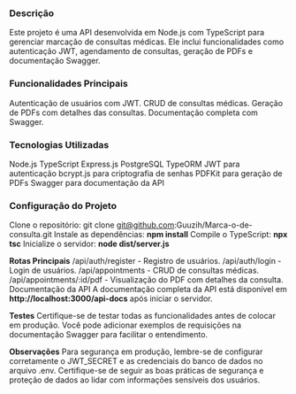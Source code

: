 ### **Descrição**
Este projeto é uma API desenvolvida em Node.js com TypeScript para gerenciar marcação de consultas médicas. Ele inclui funcionalidades como autenticação JWT, agendamento de consultas, geração de PDFs e documentação Swagger.

### **Funcionalidades Principais**
Autenticação de usuários com JWT.
CRUD de consultas médicas.
Geração de PDFs com detalhes das consultas.
Documentação completa com Swagger.

### **Tecnologias Utilizadas**
Node.js
TypeScript
Express.js
PostgreSQL
TypeORM
JWT para autenticação
bcrypt.js para criptografia de senhas
PDFKit para geração de PDFs
Swagger para documentação da API

### **Configuração do Projeto**
Clone o repositório: git clone git@github.com:Guuzih/Marca-o-de-consulta.git
Instale as dependências: **npm install**
Compile o TypeScript: **npx tsc**
Inicialize o servidor: **node dist/server.js**

**Rotas Principais**
/api/auth/register - Registro de usuários.
/api/auth/login - Login de usuários.
/api/appointments - CRUD de consultas médicas.
/api/appointments/:id/pdf - Visualização do PDF com detalhes da consulta.
Documentação da API
A documentação completa da API está disponível em **http://localhost:3000/api-docs** após iniciar o servidor.

**Testes**
Certifique-se de testar todas as funcionalidades antes de colocar em produção.
Você pode adicionar exemplos de requisições na documentação Swagger para facilitar o entendimento.

**Observações**
Para segurança em produção, lembre-se de configurar corretamente o JWT_SECRET e as credenciais do banco de dados no arquivo .env.
Certifique-se de seguir as boas práticas de segurança e proteção de dados ao lidar com informações sensíveis dos usuários.